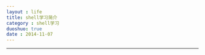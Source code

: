 ```yaml
---
layout : life
title: shell学习简介
category : shell学习
duoshuo: true
date : 2014-11-07
---
```


<!-- more -->

******

